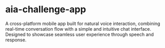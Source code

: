 # aia-challenge-app
A cross-platform mobile app built for natural voice interaction, combining real-time conversation flow with a simple and intuitive chat interface. Designed to showcase seamless user experience through speech and response.
